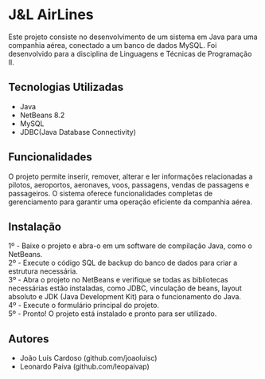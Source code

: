 <!DOCTYPE html>
<html>
<head>
  <meta charset="UTF-8">
  <title>J&L AirLines</title>
</head>
<body>
  <h1>J&L AirLines</h1>

  <p>
    Este projeto consiste no desenvolvimento de um sistema em Java para uma companhia aérea, conectado a um banco de dados MySQL. Foi desenvolvido para a disciplina de Linguagens e Técnicas de Programação II.</p>

  <h2>Tecnologias Utilizadas</h2>
  <ul>
    <li>Java</li>
    <li>NetBeans 8.2</li>
    <li>MySQL</li>
    <li>JDBC(Java Database Connectivity)</li>
  </ul>

  <h2>Funcionalidades</h2>
  <p>O projeto permite inserir, remover, alterar e ler informações relacionadas a pilotos, aeroportos, aeronaves, voos, passagens, vendas de passagens e passageiros. O sistema oferece funcionalidades completas de gerenciamento para garantir uma operação eficiente da companhia aérea.</p>

  <h2>Instalação</h2>
  <p>1º - Baixe o projeto e abra-o em um software de compilação Java, como o NetBeans. <br>
    2º - Execute o código SQL de backup do banco de dados para criar a estrutura necessária.<br>
    3º - Abra o projeto no NetBeans e verifique se todas as bibliotecas necessárias estão instaladas, como JDBC, vinculação de beans, layout absoluto e JDK (Java Development Kit) para o funcionamento do Java.<br>
    4º - Execute o formulário principal do projeto.<br>
    5º - Pronto! O projeto está instalado e pronto para ser utilizado.
</p>

  <h2>Autores</h2>
  <ul>
    <li>João Luís Cardoso (github.com/joaoluisc)</li>
    <li>Leonardo Paiva (github.com/leopaivap)</li>
  </ul>
 
</body>
</html>